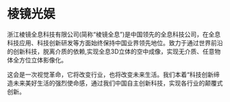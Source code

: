 # 棱镜光娱

浙江棱镜全息科技有限公司(简称“棱镜全息”)是中国领先的全息科技公司，在全息科技应用、科技创新研发等方面始终保持中国业界领先地位。致力于通过世界前沿的创新科技，脱离介质的依赖,实现全息3D立体的空中成像，实现无介质、任意物体全方位立体影像化。

这会是一次视觉革命，它将改变行业，也将改变未来生活。我们本着“科技创新缔造未来美好生活的强烈使命感，通过我们中国自主创新科技，实现各行业的颠覆式创新。

